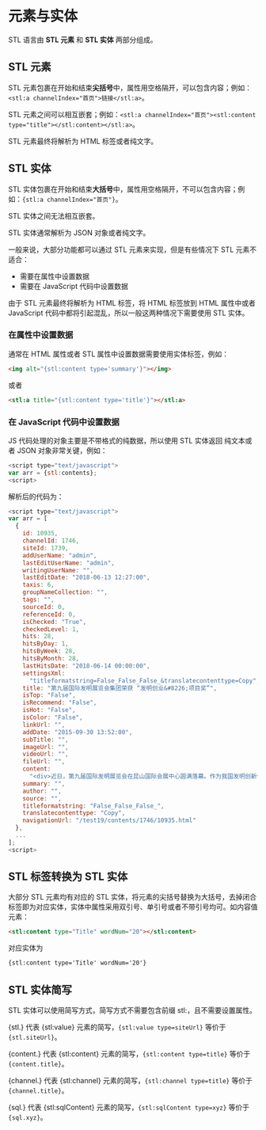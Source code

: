 # 元素与实体

STL 语言由 **STL 元素** 和 **STL 实体** 两部分组成。

## STL 元素

STL 元素包裹在开始和结束**尖括号**中，属性用空格隔开，可以包含内容；例如：`<stl:a channelIndex="首页">链接</stl:a>`。

STL 元素之间可以相互嵌套；例如：`<stl:a channelIndex="首页"><stl:content type="title"></stl:content></stl:a>`。

STL 元素最终将解析为 HTML 标签或者纯文字。

## STL 实体

STL 实体包裹在开始和结束**大括号**中，属性用空格隔开，不可以包含内容；例如：`{stl:a channelIndex="首页"}`。

STL 实体之间无法相互嵌套。

STL 实体通常解析为 JSON 对象或者纯文字。

一般来说，大部分功能都可以通过 STL 元素来实现，但是有些情况下 STL 元素不适合：

- 需要在属性中设置数据
- 需要在 JavaScript 代码中设置数据

由于 STL 元素最终将解析为 HTML 标签，将 HTML 标签放到 HTML 属性中或者 JavaScript 代码中都将引起混乱，所以一般这两种情况下需要使用 STL 实体。

### 在属性中设置数据

通常在 HTML 属性或者 STL 属性中设置数据需要使用实体标签，例如：

```html
<img alt="{stl:content type='summary'}"></img>
```

或者

```html
<stl:a title="{stl:content type='title'}"></stl:a>
```

### 在 JavaScript 代码中设置数据

JS 代码处理的对象主要是不带格式的纯数据，所以使用 STL 实体返回 纯文本或者 JSON 对象非常关键，例如：

```javascript
<script type="text/javascript">
var arr = {stl:contents};
<script>
```

解析后的代码为：

```javascript
<script type="text/javascript">
var arr = [
  {
    id: 10935,
    channelId: 1746,
    siteId: 1739,
    addUserName: "admin",
    lastEditUserName: "admin",
    writingUserName: "",
    lastEditDate: "2018-06-13 12:27:00",
    taxis: 6,
    groupNameCollection: "",
    tags: "",
    sourceId: 0,
    referenceId: 0,
    isChecked: "True",
    checkedLevel: 1,
    hits: 28,
    hitsByDay: 1,
    hitsByWeek: 28,
    hitsByMonth: 28,
    lastHitsDate: "2018-06-14 00:00:00",
    settingsXml:
      "titleformatstring=False_False_False_&translatecontenttype=Copy",
    title: "第九届国际发明展览会集团荣获 “发明创业&#8226;项目奖”",
    isTop: "False",
    isRecommend: "False",
    isHot: "False",
    isColor: "False",
    linkUrl: "",
    addDate: "2015-09-30 13:52:00",
    subTitle: "",
    imageUrl: "",
    videoUrl: "",
    fileUrl: "",
    content:
      "<div>近日，第九届国际发明展览会在昆山国际会展中心圆满落幕。作为我国发明创新领域对外开放的重要窗口、创新思想交流和发明成果产业化的重要平台，国际发明展览会自1988年创办以来，在国内外发明界、产业界产生了广泛影响。在上千个参展的创新发明项目中，集团荣获三项“发明创业•项目奖”。</div><div>电梯研发部<br/>一种用于高速电梯钢丝绳补偿及涨紧装置<br/>&nbsp;&nbsp;&nbsp;&nbsp;&nbsp; 本发明研究轿厢、对重各使用一部分缓冲器时的布置情况，并确保电梯运行过程中补偿绳不对轿厢及对重产生偏载力。高速电梯钢丝绳补偿及涨紧装置的研发对整个曳引式电梯市场补偿绳系统设计具有重大意义。按照国家质检要求，2m/s以上的曳引式电梯均应安装此产品，故钢丝绳补偿及涨紧装置具有较大的市场，能够产生一定的生产效益和社会效益。</div><div>扶梯研发部<br/>一种具有安全隔离控制柜的自动扶梯<br/>&nbsp;&nbsp;&nbsp;&nbsp;&nbsp; 本发明目的在于解决自动扶梯的客户电源布置不合理的问题，提供一种采用客户电源与控制柜一体式布置，内部隔离技术的安全隔离型主控制柜的自动扶梯。本项目在2009年初设计完成，同年首次使用在“辽宁省沈阳市鞍山西柳中国商贸城”项目上，完成了本系统的初次试验并取得成功。同年申请发明专利。现在依然成功的应用在我司所有项目共计2055台自动扶梯上，并取得“零”触电事故的安全效果。该发明有效地提高了企业在行业内的竞争优势，也符合国家对安全扶梯的倡导，具有积极推广的意义。</div><div>车库研发部<br/>多台共柱安装的双层倾斜式停车装置（停车宝）<br/>&nbsp;&nbsp;&nbsp;&nbsp;&nbsp; 本项目的研究主要降低了对建筑空间层高和柱网间距的要求，实现了在较低的空间内双层停车，实现了多车位连续、多台共柱安装，大大提升了停车空间利用率。俯仰式简易升降布置灵活，规模大到上百车位，小到几个车位，外观漂亮、结构简单。<br/>实用性：<br/>1、此产品能广泛应用在层高仅为2800mm的空间，比原3600mm的层高要求降低了800mm，应用范围更广；<br/>2、此产品多台共柱，减少了并排安装时立柱之间预留空间的需求，相同空间可增加更多停车位，提高停车空间利用率。</div><p><br/></p>",
    summary: "",
    author: "",
    source: "",
    titleformatstring: "False_False_False_",
    translatecontenttype: "Copy",
    navigationUrl: "/test19/contents/1746/10935.html"
  },
  ...
];
<script>
```

## STL 标签转换为 STL 实体

大部分 STL 元素均有对应的 STL 实体，将元素的尖括号替换为大括号，去掉闭合标签即为对应实体，实体中属性采用双引号、单引号或者不带引号均可。如内容值元素：

```html
<stl:content type="Title" wordNum="20"></stl:content>
```

对应实体为

```html
{stl:content type='Title' wordNum='20'}
```

## STL 实体简写

STL 实体可以使用简写方式，简写方式不需要包含前缀 stl:，且不需要设置属性。

{stl.} 代表 {stl:value} 元素的简写，`{stl:value type=siteUrl}` 等价于`{stl.siteUrl}`。

{content.} 代表 {stl:content} 元素的简写，`{stl:content type=title}` 等价于`{content.title}`。

{channel.} 代表 {stl:channel} 元素的简写，`{stl:channel type=title}` 等价于`{channel.title}`。

{sql.} 代表 {stl:sqlContent} 元素的简写，`{stl:sqlContent type=xyz}` 等价于`{sql.xyz}`。
